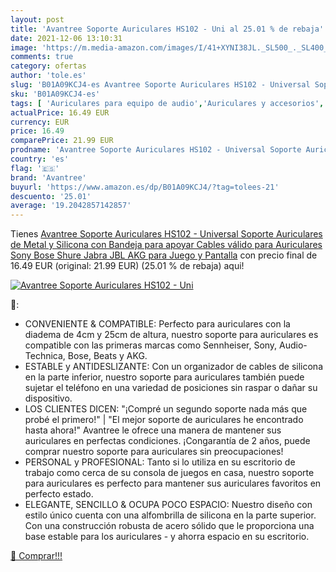 ```yaml
---
layout: post
title: 'Avantree Soporte Auriculares HS102 - Uni al 25.01 % de rebaja'
date: 2021-12-06 13:10:31
image: 'https://m.media-amazon.com/images/I/41+XYNI38JL._SL500_._SL400_.jpg'
comments: true
category: ofertas
author: 'tole.es'
slug: 'B01A09KCJ4-es Avantree Soporte Auriculares HS102 - Universal Soporte...'
sku: 'B01A09KCJ4-es'
tags: [ 'Auriculares para equipo de audio','Auriculares y accesorios','Electrónica','auriculares','avantree','sony', ]
actualPrice: 16.49 EUR
currency: EUR
price: 16.49
comparePrice: 21.99 EUR
prodname: 'Avantree Soporte Auriculares HS102 - Universal Soporte Auriculares de Metal y Silicona con Bandeja para apoyar Cables válido para Auriculares Sony  Bose  Shure  Jabra  JBL  AKG  para Juego y Pantalla'
country: 'es'
flag: '🇪🇸'
brand: 'Avantree'
buyurl: 'https://www.amazon.es/dp/B01A09KCJ4/?tag=tolees-21'
descuento: '25.01'
average: '19.2042857142857'
---
```


Tienes [Avantree Soporte Auriculares HS102 - Universal Soporte Auriculares de Metal y Silicona con Bandeja para apoyar Cables válido para Auriculares Sony  Bose  Shure  Jabra  JBL  AKG  para Juego y Pantalla](https://www.amazon.es/dp/B01A09KCJ4/?tag=tolees-21) con precio final de  16.49 EUR (original: 21.99 EUR) (25.01 %  de rebaja) aqui!

[![Avantree Soporte Auriculares HS102 - Uni](https://m.media-amazon.com/images/I/41+XYNI38JL._SL500_._SL400_.jpg)](https://www.amazon.es/dp/B01A09KCJ4/?tag=tolees-21)

🔎:

- CONVENIENTE & COMPATIBLE: Perfecto para auriculares con la diadema de 4cm y 25cm de altura, nuestro soporte para auriculares es compatible con las primeras marcas como Sennheiser, Sony, Audio-Technica, Bose, Beats y AKG.
- ESTABLE y ANTIDESLIZANTE: Con un organizador de cables de silicona en la parte inferior, nuestro soporte para auriculares también puede sujetar el teléfono en una variedad de posiciones sin raspar o dañar su dispositivo.
- LOS CLIENTES DICEN: "¡Compré un segundo soporte nada más que probé el primero!" | "El mejor soporte de auriculares he encontrado hasta ahora!" Avantree le ofrece una manera de mantener sus auriculares en perfectas condiciones. ¡Congarantía de 2 años, puede comprar nuestro soporte para auriculares sin preocupaciones!
- PERSONAL y PROFESIONAL: Tanto si lo utiliza en su escritorio de trabajo como cerca de su consola de juegos en casa, nuestro soporte para auriculares es perfecto para mantener sus auriculares favoritos en perfecto estado.
- ELEGANTE, SENCILLO & OCUPA POCO ESPACIO: Nuestro diseño con estilo único cuenta con una alfombrilla de silicona en la parte superior. Con una construcción robusta de acero sólido que le proporciona una base estable para los auriculares - y ahorra espacio en su escritorio.

[🛒 Comprar!!!](https://www.amazon.es/dp/B01A09KCJ4/?tag=tolees-21)
